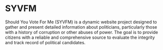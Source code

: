 # SYVFM
Should You Vote For Me (SYVFM) is a dynamic website project designed to gather and present detailed information about politicians, particularly those with a history of corruption or other abuses of power. The goal is to provide citizens with a reliable and comprehensive source to evaluate the integrity and track record of political candidates.
